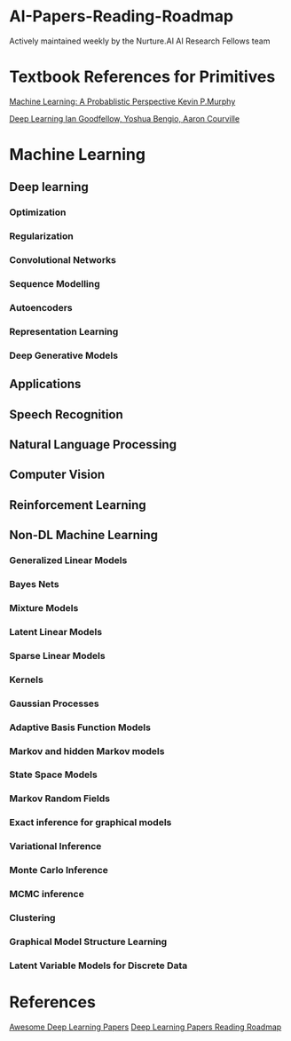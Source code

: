 # AI-Papers-Reading-Roadmap
Actively maintained weekly by the Nurture.AI AI Research Fellows team

# Textbook References for Primitives
[Machine Learning: A Probablistic Perspective Kevin P.Murphy](https://www.cs.ubc.ca/~murphyk/MLbook/)

[Deep Learning Ian Goodfellow, Yoshua Bengio, Aaron Courville](http://www.deeplearningbook.org/)


# Machine Learning

## Deep learning
### Optimization

### Regularization

### Convolutional Networks

### Sequence Modelling

### Autoencoders

### Representation Learning

### Deep Generative Models

## Applications

## Speech Recognition

## Natural Language Processing

## Computer Vision

## Reinforcement Learning

## Non-DL Machine Learning

### Generalized Linear Models

### Bayes Nets

### Mixture Models

### Latent Linear Models

### Sparse Linear Models

### Kernels

### Gaussian Processes

### Adaptive Basis Function Models

### Markov and hidden Markov models

### State Space Models

### Markov Random Fields

### Exact inference for graphical models

### Variational Inference

### Monte Carlo Inference

### MCMC inference

### Clustering

### Graphical Model Structure Learning

### Latent Variable Models for Discrete Data


# References
[Awesome Deep Learning Papers](https://github.com/terryum/awesome-deep-learning-papers)
[Deep Learning Papers Reading Roadmap](https://github.com/floodsung/Deep-Learning-Papers-Reading-Roadmap)
